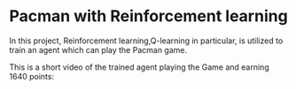 # Pacman with Reinforcement learning

In this project, Reinforcement learning,Q-learning in particular, is utilized to train an agent which can play the Pacman game.

This is a short video of the trained agent playing the Game and earning 1640 points:




